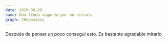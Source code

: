 ```yaml
---
date: 2020-09-29
name: Una línea vagando por un círculo
graph: f0cqozansy
---
```


Después de pensar un poco conseguí esto. Es bastante agradable mirarlo.
